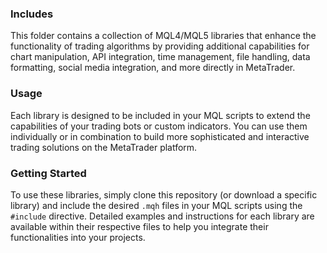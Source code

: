 ### Includes
This folder contains a collection of MQL4/MQL5 libraries that enhance the functionality of trading algorithms by providing additional capabilities for chart manipulation, API integration, time management, file handling, data formatting, social media integration, and more directly in MetaTrader. 

### Usage
Each library is designed to be included in your MQL scripts to extend the capabilities of your trading bots or custom indicators. You can use them individually or in combination to build more sophisticated and interactive trading solutions on the MetaTrader platform.

### Getting Started
To use these libraries, simply clone this repository (or download a specific library) and include the desired `.mqh` files in your MQL scripts using the `#include` directive. Detailed examples and instructions for each library are available within their respective files to help you integrate their functionalities into your projects.

